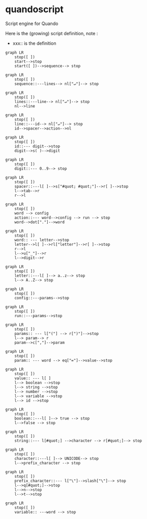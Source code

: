 # quandoscript
Script engine for Quando

Here is the (growing) script definition, note :

- xxx:: is the definition

```mermaid
graph LR
    stop([ ])
    start-->stop
    start([ ])-->sequence--> stop
```

```mermaid
graph LR
    stop([ ])
    sequence::---lines--> nl["↵"]--> stop
```

```mermaid
graph LR
    stop([ ])
    lines::---line--> nl["↵"]--> stop
    nl-->line
```

```mermaid
graph LR
    stop([ ])
    line::---id--> nl["↵"]--> stop
    id-->spacer-->action-->nl
```

```mermaid
graph LR
    stop([ ])
    id::--- digit-->stop
    digit-->s( )-->digit
```

```mermaid
graph LR
    stop([ ])
    digit::--- 0..9--> stop
```

```mermaid
graph LR
    stop([ ])
    spacer::---l[ ]-->s["#quot; #quot;"]-->r[ ]-->stop
    l-->tab-->r
    r-->l
```

```mermaid
graph LR
    stop([ ])
    word --> config
    action::--- word-->config --> run --> stop
    word-->dot["."]-->word
```

```mermaid
graph LR
    stop([ ])
    word:: --- letter-->stop
    letter-->l[ ]-->rl["letter"]-->r[ ]-->stop
    r-->l
    l-->u["_"]-->r
    l-->digit-->r
```

```mermaid
graph LR
    stop([ ])
    letter::---l[ ]--> a..z--> stop
    l--> A..Z--> stop
```

```mermaid
graph LR
    stop([ ])
    config::---params-->stop
```

```mermaid
graph LR
    stop([ ])
    run::---params-->stop
```

```mermaid
graph LR
    stop([ ])
    params:: --- l["("] --> r[")"]-->stop
    l--> param--> r
    param-->c[","]-->param
```

```mermaid
graph LR
    stop([ ])
    param:: --- word --> eq["="]-->value-->stop
```

```mermaid
graph LR
    stop([ ])
    value:: --- l[ ]
    l--> boolean -->stop
    l--> string -->stop
    l--> number -->stop
    l--> variable -->stop
    l--> id -->stop
```

```mermaid
graph LR
    stop([ ])
    boolean::---l[ ]--> true --> stop
    l-->false --> stop
```

```mermaid
graph LR
    stop([ ])
    string::--- l[#quot;] -->character --> r[#quot;]--> stop
```

```mermaid
graph LR
    stop([ ])
    character::---l[ ]--> UNICODE--> stop
    l-->prefix_character --> stop
```

```mermaid
graph LR
    stop([ ])
    prefix_character::--- l["\"]-->slash["\"]--> stop
    l-->q[#quot;]-->stop
    l-->n-->stop
    l-->t-->stop
```

```mermaid
graph LR
    stop([ ])
    variable:: ---word --> stop
```
